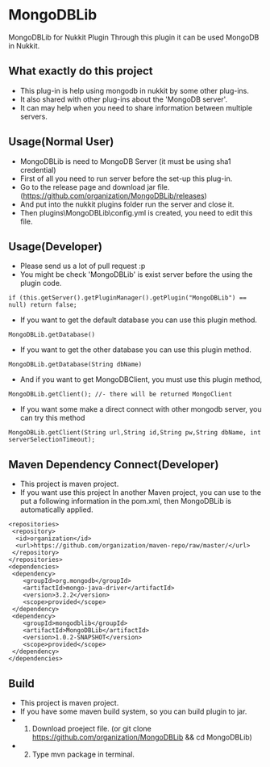 # MongoDBLib
MongoDBLib for Nukkit Plugin
Through this plugin it can be used MongoDB in Nukkit.

## What exactly do this project
- This plug-in is help using mongodb in nukkit by some other plug-ins.
- It also shared with other plug-ins about the 'MongoDB server'.
- It can may help when you need to share information between multiple servers.

## Usage(Normal User)
- MongoDBLib is need to MongoDB Server (it must be using sha1 credential)
- First of all you need to run server before the set-up this plug-in.
- Go to the release page and download jar file. (https://github.com/organization/MongoDBLib/releases)
- And put into the nukkit plugins folder run the server and close it.
- Then plugins\MongoDBLib\config.yml is created, you need to edit this file.

## Usage(Developer)
- Please send us a lot of pull request :p
- You might be check 'MongoDBLib' is exist server before the using the plugin code.
```
if (this.getServer().getPluginManager().getPlugin("MongoDBLib") == null) return false;
```
- If you want to get the default database you can use this plugin method.
```
MongoDBLib.getDatabase()
```
- If you want to get the other database you can use this plugin method.
```
MongoDBLib.getDatabase(String dbName)
```
- And if you want to get MongoDBClient, you must use this plugin method,
```
MongoDBLib.getClient(); //- there will be returned MongoClient
```
- If you want some make a direct connect with other mongodb server, you can try this method
```
MongoDBLib.getClient(String url,String id,String pw,String dbName, int serverSelectionTimeout);
```

## Maven Dependency Connect(Developer)
- This project is maven project.
- If you want use this project In another Maven project, you can use to the put a following information in the pom.xml, then MongoDBLib is automatically applied.
```
<repositories>
 <repository>
  <id>organization</id>
  <url>https://github.com/organization/maven-repo/raw/master/</url>
 </repository>
</repositories>
<dependencies>
 <dependency>
	<groupId>org.mongodb</groupId>
	<artifactId>mongo-java-driver</artifactId>
	<version>3.2.2</version>
	<scope>provided</scope>
 </dependency>
 <dependency>
	<groupId>mongodblib</groupId>
	<artifactId>MongoDBLib</artifactId>
	<version>1.0.2-SNAPSHOT</version>
	<scope>provided</scope>
 </dependency>
</dependencies>
```

## Build
- This project is maven project.
- If you have some maven build system, so you can build plugin to jar.
- 1. Download proeject file. (or git clone https://github.com/organization/MongoDBLib && cd MongoDBLib)
- 2. Type mvn package in terminal.
